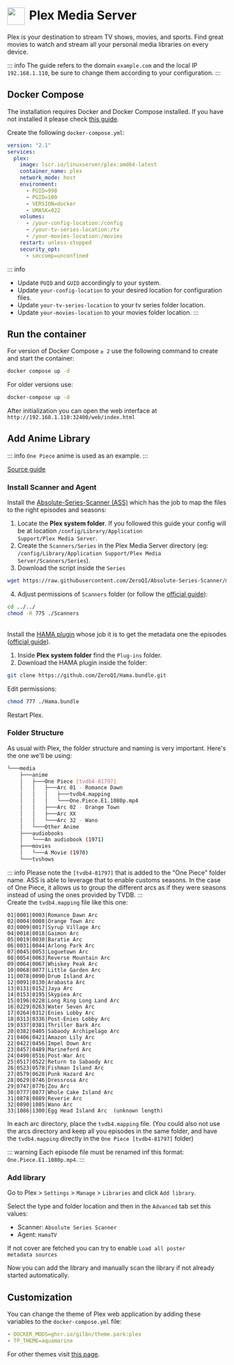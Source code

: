 # <img src="/plex-icon.png" width="40" height="40" style="display:inline-block; vertical-align: middle; margin-right: 10px">Plex Media Server <Badge type="tip" text="docker" style=" position: relative; float: right;" />


Plex is your destination to stream TV shows, movies, and sports. Find great movies to watch and stream all your personal media libraries on every device.

::: info
The guide refers to the domain <code>example.com</code> and the local IP <code>192.168.1.110</code>, be sure to change them according to your configuration.
:::

## Docker Compose
The installation requires Docker and Docker Compose installed. If you have not installed it please check [this guide](/docker/install.md).

Create the following <code>docker-compose.yml</code>:
```yml
version: "2.1"
services:
  plex:
    image: lscr.io/linuxserver/plex:amd64-latest
    container_name: plex
    network_mode: host
    environment:
      - PUID=998
      - PGID=100
      - VERSION=docker
      - UMASK=022
    volumes:
      - /your-config-location:/config
      - /your-tv-series-location:/tv
      - /your-movies-location:/movies
    restart: unless-stopped
    security_opt:
      - seccomp=unconfined
```

::: info
* Update <code>PUID</code> and <code>GUID</code> accordingly to your system.
* Update <code>your-config-location</code> to your desired location for configuration files.
* Update <code>your-tv-series-location</code> to your tv series folder location.
* Update <code>your-movies-location</code> to your movies folder location.
:::

## Run the container
For version of Docker Compose <code>≥ 2</code> use the following command to create and start the container:
```bash
docker compose up -d
```
For older versions use:
```bash
docker-compose up -d
```

After initialization you can open the web interface at <code>ht<span>tp://</span>192.168.1.110:32400/web/index.html</code>

## Add Anime Library
::: info
<code>One Piece</code> anime is used as an example.
:::

<a href="https://github.com/Matroxt/one-pace-to-plex" target="_blank" rel="noreferrer">Source guide</a>

### Install Scanner and Agent
Install the <a href="https://docs.theme-park.dev/themes/plex/" target="_blank" rel="noreferrer">Absolute-Series-Scanner (ASS)</a> which has the job to map the files to the right episodes and seasons:

1. Locate the **Plex system folder**. If you followed this guide your config will be at location <code>/config/Library/Application Support/Plex Media Server</code>. 
2. Create the <code>Scanners/Series</code> in the Plex Media Server directory (eg: <code>/config/Library/Application Support/Plex Media Server/Scanners/Series</code>).
3. Download the script inside the <code>Series</code>
```bash
wget https://raw.githubusercontent.com/ZeroQI/Absolute-Series-Scanner/master/Scanners/Series/Absolute%20Series%20Scanner.py
```
4. Adjust permissions of <code>Scanners</code> folder (or follow the <a href="https://github.com/ZeroQI/Absolute-Series-Scanner#install--update" target="_blank" rel="noreferrer">official guide</a>):
```bash
cd ../../
chmod -R 775 ./Scanners
``` 
\
Install the <a href="https://github.com/ZeroQI/Hama.bundle" target="_blank" rel="noreferrer">HAMA plugin</a> whose job it is to get the metadata one the episodes (<a href="https://github.com/ZeroQI/Hama.bundle#installation" target="_blank" rel="noreferrer">official guide</a>). 

1. Inside **Plex system folder** find the <code>Plug-ins</code> folder.
2. Download the HAMA plugin inside the folder:
```bash
git clone https://github.com/ZeroQI/Hama.bundle.git
```
Edit permissions:
```bash
chmod 777 ./Hama.bundle
```

Restart Plex.

### Folder Structure
As usual with Plex, the folder structure and naming is very important. Here's the one we'll be using:
```bash
└───media
    ├───anime
    │   ├───One Piece [tvdb4-81797]
    │   │   ├───Arc 01 - Romance Dawn
    │   │   │   ├───tvdb4.mapping
    │   │   │   └───One.Piece.E1.1080p.mp4
    │   │   ├───Arc 02 - Orange Town
    │   │   ├───Arc XX
    │   │   └───Arc 32 - Wano
    │   └───Other Anime
    ├───audiobooks
    │   └───An audiobook (1971)
    ├───movies
    │   └───A Movie (1970)
    └───tvshows
```
::: info
Please note the <code>[tvdb4-81797]</code> that is added to the "One Piece" folder name. ASS is able to leverage that to enable customs seasons. In the case of One Piece, it allows us to group the different arcs as if they were seasons instead of using the ones provided by TVDB.
:::
\
Create the <code>tvdb4.mapping</code> file like this one:
```text
01|0001|0003|Romance Dawn Arc
02|0004|0008|Orange Town Arc
03|0009|0017|Syrup Village Arc
04|0018|0018|Gaimon Arc
05|0019|0030|Baratie Arc
06|0031|0044|Arlong Park Arc
07|0045|0053|Loguetown Arc
08|0054|0063|Reverse Mountain Arc
09|0064|0067|Whiskey Peak Arc
10|0068|0077|Little Garden Arc
11|0078|0090|Drum Island Arc
12|0091|0130|Arabasta Arc
13|0131|0152|Jaya Arc
14|0153|0195|Skypiea Arc
15|0196|0228|Long Ring Long Land Arc
16|0229|0263|Water Seven Arc
17|0264|0312|Enies Lobby Arc
18|0313|0336|Post-Enies Lobby Arc
19|0337|0381|Thriller Bark Arc
20|0382|0405|Sabaody Archipelago Arc
21|0406|0421|Amazon Lily Arc
22|0422|0456|Impel Down Arc
23|0457|0489|Marineford Arc
24|0490|0516|Post-War Arc
25|0517|0522|Return to Sabaody Arc
26|0523|0578|Fishman Island Arc
27|0579|0628|Punk Hazard Arc
28|0629|0746|Dressrosa Arc
29|0747|0776|Zou Arc
30|0777|0877|Whole Cake Island Arc
31|0878|0889|Reverie Arc
32|0890|1085|Wano Arc
33|1086|1300|Egg Head Island Arc  (unknown length)
```

In each arc directory, place the <code>tvdb4.mapping</code> file. (You could also not use the arcs directory and keep all you episodes in the same folder, and have the <code>tvdb4.mapping</code> directly in the <code>One Piece [tvdb4-81797]</code> folder)

::: warning
Each episode file must be renamed inf this format: <code>One.Piece.E1.1080p.mp4</code>.
:::

### Add library
Go to Plex > <code>Settings</code> > <code>Manage</code> > <code>Libraries</code> and click <code>Add library</code>.

Select the type and folder location and then in the <code>Advanced</code> tab set this values:
* Scanner: <code>Absolute Series Scanner</code>
* Agent: <code>HamaTV</code>

If not cover are fetched you can try to enable <code>Load all poster metadata sources</code>

Now you can add the library and manually scan the library if not already started automatically.

## Customization
You can change the theme of Plex web application by adding these variables to the <code>docker-compose.yml</code> file:
```yml
- DOCKER_MODS=ghcr.io/gilbn/theme.park:plex
- TP_THEME=aquamarine
```
 For other themes visit <a href="https://docs.theme-park.dev/themes/plex/" target="_blank" rel="noreferrer">this page</a>.

